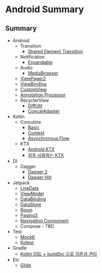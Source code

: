 # Android Summary

## Summary  
- Android
  - Transition
    - [Shared Element Transition](./summary/shared_element_transition/overview.md)
  - Notification
    - [Expandable](./summary/notification/expandable/overview.md)
  - Audio
    - [MediaBrowser](./summary/android_audio/media_brwoser.md)
  - [ViewPager2](./summary/viewpager2/summary.md) 
  - [ViewBinding](./summary/viewbinding/summary.md)
  - [CustomView](./summary/customview/summary.md)
  - [Annotation Processor](./summary/annotation_processor/summary.md) 
  - RecyclerView
    -  [DiffUtil](./summary/recyclerview/diff_util.md)
    -  [ConcatAdapter](./summary/recyclerview/concat_adapter.md)
- Kotlin
  - Coroutine
    - [Basic](./summary/coroutine/basic.md)
    - [Context](./summary/coroutine/context.md)
    - [Asynchronous Flow](./summary/coroutine/asynchronous_flow.md)
  - KTX
    - [Android KTX](./summary/ktx/overview.md)
    - [자주 사용하는 KTX](./summary/ktx/frequently_used_ktx.md)
- DI
  - Dagger
    - [Dagger 2](./summary/di/dagger2.md)
    - [Dagger Hilt](./summary/di/dagger_hilt.md)
- Jetpack
  - [LiveData](./summary/jetpack/livedata.md)
  - [ViewModel](./summary/jetpack/viewmodel.md)
  - [DataBinding](./summary/jetpack/databinding.md)
  - [DataStore](./summary/jetpack/data_store.md)
  - [Room](./summary/jetpack/room.md)
  - [Paging3](./summary/paging3/summary.md)
  - [Navigation Component](/summary/jetpack/navigation.md)
  - Compose - TBD
- Test
   - [MockK](summary/test/mockk.md)
   - [Kotest](summary/test/kotest.md)
- Gradle
   - [Kotlin DSL + buildSrc 으로 의존성 관리](summary/gradle/kotlin_dsl_build_src.md)
- Etc
    - [Glide](summary/etc/glide.md)
  
